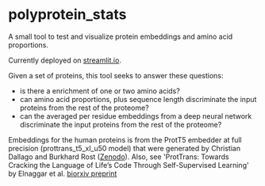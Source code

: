 # polyprotein_stats
A small tool to test and visualize protein embeddings and amino acid proportions.

Currently deployed on [streamlit.io](https://share.streamlit.io/leonfrench/polyprotein_stats/main/protein_embeddings_app.py).

Given a set of proteins, this tool seeks to answer these questions:

* is there a enrichment of one or two amino acids? 
* can amino acid proportions, plus sequence length discriminate the input proteins from the rest of the proteome?
* can the averaged per residue embeddings from a deep neural network discriminate the input proteins from the rest of the proteome?

Embeddings for the human proteins is from the ProtT5 embedder at full precision (prottrans_t5_xl_u50 model) that were 
generated by Christian Dallago and Burkhard Rost ([Zenodo](https://zenodo.org/record/5047020#.YgQ_fe7MI-R)). Also, see 'ProtTrans: Towards Cracking the Language of Life’s Code Through Self-Supervised Learning' by Elnaggar et al. [biorxiv preprint](https://www.biorxiv.org/content/10.1101/2020.07.12.199554v3)

